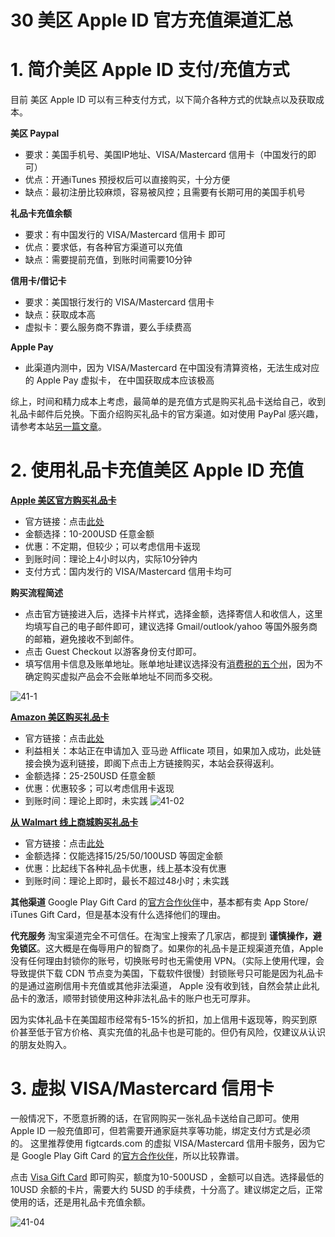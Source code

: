 # 30 美区 Apple ID 官方充值渠道汇总

# 1. 简介美区 Apple ID 支付/充值方式
目前 美区 Apple ID 可以有三种支付方式，以下简介各种方式的优缺点以及获取成本。

**美区 Paypal**
- 要求：美国手机号、美国IP地址、VISA/Mastercard 信用卡（中国发行的即可）
- 优点：开通iTunes 预授权后可以直接购买，十分方便
- 缺点：最初注册比较麻烦，容易被风控；且需要有长期可用的美国手机号

**礼品卡充值余额**
- 要求：有中国发行的 VISA/Mastercard 信用卡 即可
- 优点：要求低，有各种官方渠道可以充值
- 缺点：需要提前充值，到账时间需要10分钟

**信用卡/借记卡**
- 要求：美国银行发行的 VISA/Mastercard 信用卡
- 缺点：获取成本高
- 虚拟卡：要么服务商不靠谱，要么手续费高

**Apple Pay**
- 此渠道内测中，因为 VISA/Mastercard 在中国没有清算资格，无法生成对应的 Apple Pay 虚拟卡， 在中国获取成本应该极高

综上，时间和精力成本上考虑，最简单的是充值方式是购买礼品卡送给自己，收到礼品卡邮件后兑换。下面介绍购买礼品卡的官方渠道。如对使用 PayPal 感兴趣，请参考本站[另一篇文章](https://digitalimmigrant.org/171)。

# 2. 使用礼品卡充值美区 Apple ID 充值

**[Apple 美区官方购买礼品卡](https://www.apple.com/shop/gift-cards/itunes-electronic)**
- 官方链接：点击[此处](https://www.apple.com/shop/gift-cards/itunes-electronic)
- 金额选择：10-200USD 任意金额
- 优惠：不定期，但较少；可以考虑信用卡返现
- 到账时间：理论上4小时以内，实际10分钟内
- 支付方式：国内发行的 VISA/Mastercard 信用卡均可

**购买流程简述**
- 点击官方链接进入后，选择卡片样式，选择金额，选择寄信人和收信人，这里均填写自己的电子邮件即可，建议选择 Gmail/outlook/yahoo 等国外服务商的邮箱，避免接收不到邮件。 
- 点击 Guest Checkout 以游客身份支付即可。
- 填写信用卡信息及账单地址。账单地址建议选择没有[消费税的五个州](https://www.thebalance.com/states-without-a-sales-tax-3193305)，因为不确定购买虚拟产品会不会账单地址不同而多交税。

![41-1](https://cdn.shuziyimin.org/blog-41-01-1565526546.png)



**[Amazon 美区购买礼品卡](https://www.amazon.com/s?k=apple+gift+card+10&ref=nb_sb_noss)**
- 官方链接：点击[此处](https://www.amazon.com/s?k=apple+gift+card+10&ref=nb_sb_noss)
- 利益相关：本站正在申请加入 亚马逊 Afflicate 项目，如果加入成功，此处链接会换为返利链接，即阁下点击上方链接购买，本站会获得返利。
- 金额选择：25-250USD 任意金额
- 优惠：优惠较多；可以考虑信用卡返现
- 到账时间：理论上即时，未实践
![41-02](https://cdn.shuziyimin.org/blog-41-02-1565526547.png)


**[从 Walmart 线上商城购买礼品卡](https://www.walmart.com/ip/15-App-Store-iTunes-Gift-Card-Email-Delivery/52897901)**
- 官方链接：点击[此处](https://www.walmart.com/ip/15-App-Store-iTunes-Gift-Card-Email-Delivery/52897901)
- 金额选择：仅能选择15/25/50/100USD 等固定金额
- 优惠：比起线下各种礼品卡优惠，线上基本没有优惠
- 到账时间：理论上即时，最长不超过48小时；未实践

**其他渠道**
Google Play Gift Card 的[官方合作伙伴](https://play.google.com/about/giftcards/#retailers)中，基本都有卖 App   Store/ iTunes Gift Card，但是基本没有什么选择他们的理由。

**代充服务**
淘宝渠道完全不可信任。在淘宝上搜索了几家店，都提到 **谨慎操作，避免锁区**。这大概是在侮辱用户的智商了。如果你的礼品卡是正规渠道充值，Apple 没有任何理由封锁你的账号，切换账号时也无需使用 VPN。（实际上使用代理，会导致提供下载 CDN 节点变为美国，下载软件很慢）封锁账号只可能是因为礼品卡的是通过盗刷信用卡充值或其他非法渠道， Apple 没有收到钱，自然会禁止此礼品卡的激活，顺带封锁使用这种非法礼品卡的账户也无可厚非。

因为实体礼品卡在美国超市经常有5-15%的折扣，加上信用卡返现等，购买到原价甚至低于官方价格、真实充值的礼品卡也是可能的。但仍有风险，仅建议从认识的朋友处购入。

# 3. 虚拟 VISA/Mastercard 信用卡
一般情况下，不愿意折腾的话，在官网购买一张礼品卡送给自己即可。使用 Apple ID 一般充值即可，但若需要开通家庭共享等功能，绑定支付方式是必须的。
这里推荐使用 figtcards.com 的虚拟 VISA/Mastercard 信用卡服务，因为它是 Google Play Gift Card 的[官方合作伙伴](https://play.google.com/about/giftcards/#retailers)，所以比较靠谱。

点击 [Visa Gift Card](https://www.giftcards.com/visa-gift-cards) 即可购买，额度为10-500USD ，金额可以自选。选择最低的 10USD 余额的卡片，需要大约 5USD 的手续费，十分高了。建议绑定之后，正常使用的话，还是用礼品卡充值余额。


![41-04](https://cdn.shuziyimin.org/blog-41-04-1565526549.png)





